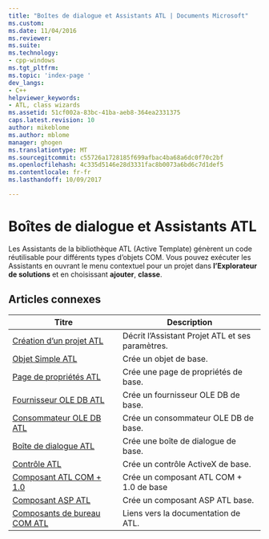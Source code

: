```yaml
---
title: "Boîtes de dialogue et Assistants ATL | Documents Microsoft"
ms.custom: 
ms.date: 11/04/2016
ms.reviewer: 
ms.suite: 
ms.technology:
- cpp-windows
ms.tgt_pltfrm: 
ms.topic: 'index-page '
dev_langs:
- C++
helpviewer_keywords:
- ATL, class wizards
ms.assetid: 51cf002a-83bc-41ba-aeb8-364ea2331375
caps.latest.revision: 10
author: mikeblome
ms.author: mblome
manager: ghogen
ms.translationtype: MT
ms.sourcegitcommit: c55726a1728185f699afbac4ba68a6dc0f70c2bf
ms.openlocfilehash: 4c335d5146e28d3331fac8b0073a6bd6c7d1def5
ms.contentlocale: fr-fr
ms.lasthandoff: 10/09/2017

---
```

# <a name="atl-wizards-and-dialog-boxes"></a>Boîtes de dialogue et Assistants ATL
Les Assistants de la bibliothèque ATL (Active Template) génèrent un code réutilisable pour différents types d’objets COM. Vous pouvez exécuter les Assistants en ouvrant le menu contextuel pour un projet dans **l’Explorateur de solutions** et en choisissant **ajouter**, **classe**.  
  
## <a name="related-articles"></a>Articles connexes  
  
|Titre|Description|  
|-----------|-----------------|  
|[Création d’un projet ATL](../../atl/reference/creating-an-atl-project.md)|Décrit l’Assistant Projet ATL et ses paramètres.|  
|[Objet Simple ATL](../../atl/reference/adding-an-atl-simple-object.md)|Crée un objet de base.|  
|[Page de propriétés ATL](../../atl/reference/adding-an-atl-property-page.md)|Crée une page de propriétés de base.|  
|[Fournisseur OLE DB ATL](../../atl/reference/adding-an-atl-ole-db-provider.md)|Crée un fournisseur OLE DB de base.|  
|[Consommateur OLE DB ATL](../../atl/reference/adding-an-atl-ole-db-consumer.md)|Crée un consommateur OLE DB de base.|  
|[Boîte de dialogue ATL](../../atl/reference/adding-an-atl-dialog-box.md)|Crée une boîte de dialogue de base.|  
|[Contrôle ATL](../../atl/reference/adding-an-atl-control.md)|Crée un contrôle ActiveX de base.|  
|[Composant ATL COM + 1.0](../../atl/reference/adding-an-atl-com-plus-1-0-component.md)|Crée un composant ATL COM + 1.0 de base|  
|[Composant ASP ATL](../../atl/reference/adding-an-atl-active-server-page-component.md)|Crée un composant ASP ATL base.|  
|[Composants de bureau COM ATL](../../atl/atl-com-desktop-components.md)|Liens vers la documentation de ATL.|


